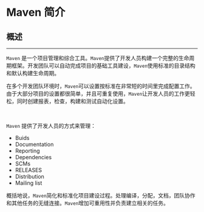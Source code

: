 # **Maven 简介**
## **概述**
---

`Maven` 是一个项目管理和综合工具。`Maven`提供了开发人员构建一个完整的生命周期框架。开发团队可以自动完成项目的基础工具建设，`Maven`使用标准的目录结构和默认构建生命周期。

在多个开发团队环境时，`Maven`可以设置按标准在非常短的时间里完成配置工作。由于大部分项目的设置都很简单，并且可重复使用，`Maven`让开发人员的工作更轻松，同时创建报表，检查，构建和测试自动化设置。

<br />

`Maven` 提供了开发人员的方式来管理：

- Buids
- Documentation
- Reporting
- Dependencies
- SCMs
- RELEASES
- Distribution
- Mailing list

概括地说，`Maven`简化和标准化项目建设过程。处理编译，分配，文档，团队协作和其他任务的无缝连接。`Maven`增加可重用性并负责建立相关的任务。